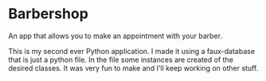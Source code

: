 # Barbershop
An app that allows you to make an appointment with your barber.

This is my second ever Python application. I made it using a faux-database that is just a python file. In the file some instances are created of the desired classes. It was very fun to make and I'll keep working on other stuff.
